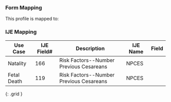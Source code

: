 ### Form Mapping
This profile is mapped to:

### IJE Mapping

| **Use Case** | **IJE Field#** | **Description** | **IJE Name** | **Field** |
| ------------ | -------------- | --------------- | ------------ | --------- |
| Natality | 166 | Risk Factors--Number Previous Cesareans | NPCES |  |
| Fetal Death | 119 | Risk Factors--Number Previous Cesareans | NPCES |  |
{: .grid }
